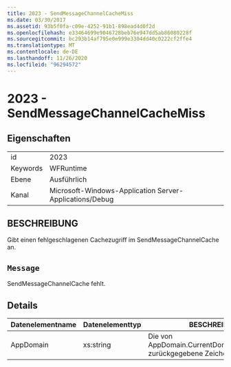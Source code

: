 ```yaml
---
title: 2023 - SendMessageChannelCacheMiss
ms.date: 03/30/2017
ms.assetid: 93b5f0fa-c09e-4252-91b1-898ead4d0f2d
ms.openlocfilehash: e33464699e9046728beb76e947dd5ab86080228f
ms.sourcegitcommit: bc293b14af795e0e999e3304dd40c0222cf2ffe4
ms.translationtype: MT
ms.contentlocale: de-DE
ms.lasthandoff: 11/26/2020
ms.locfileid: "96294572"
---
```

# <a name="2023---sendmessagechannelcachemiss"></a>2023 - SendMessageChannelCacheMiss

## <a name="properties"></a>Eigenschaften  
  
|||  
|-|-|  
|id|2023|  
|Keywords|WFRuntime|  
|Ebene|Ausführlich|  
|Kanal|Microsoft-Windows-Application Server-Applications/Debug|  
  
## <a name="description"></a>BESCHREIBUNG  

 Gibt einen fehlgeschlagenen Cachezugriff im SendMessageChannelCache an.  
  
## <a name="message"></a>`Message`  

 SendMessageChannelCache fehlt.  
  
## <a name="details"></a>Details  
  
|Datenelementname|Datenelementtyp|BESCHREIBUNG|  
|--------------------|--------------------|-----------------|  
|AppDomain|xs:string|Die von AppDomain.CurrentDomain.FriendlyName zurückgegebene Zeichenfolge.|
